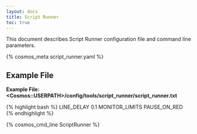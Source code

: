 ```yaml
---
layout: docs
title: Script Runner
toc: true
---
```


This document describes Script Runner configuration file and command line parameters.

{% cosmos_meta script_runner.yaml %}

## Example File

**Example File: \<Cosmos::USERPATH\>/config/tools/script_runner/script_runner.txt**

{% highlight bash %}
LINE_DELAY 0.1
MONITOR_LIMITS
PAUSE_ON_RED
{% endhighlight %}

{% cosmos_cmd_line ScriptRunner %}
